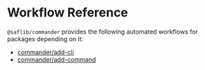 # Workflow Reference

`@saflib/commander` provides the following automated workflows for packages depending on it:

- [commander/add-cli](./add-cli.md)
- [commander/add-command](./add-command.md)
